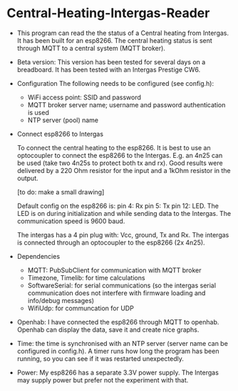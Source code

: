 # Central-Heating-Intergas-Reader

* This program can read the the status of a Central heating from Intergas.
  It has been built for an esp8266.
  The central heating status is sent through MQTT to a central system (MQTT broker).
  
* Beta version: This version has been tested for several days on a breadboard.
  It has been tested with an Intergas Prestige CW6.

* Configuration
  The following needs to be configured (see config.h):
  - WiFi access point: SSID and password
  - MQTT broker server name; username and password authentication is used
  - NTP server (pool) name

* Connect esp8266 to Intergas

  To connect the central heating to the esp8266.
  It is best to use an optocoupler to connect the esp8266 to the Intergas.
  E.g. an 4n25 can be used (take two 4n25s to protect both tx and rx).
  Good results were delivered by a 220 Ohm resistor for the input and a 1kOhm resistor in the output.

  [to do: make a small drawing]

  Default config on the esp8266 is:
  pin 4: Rx
  pin 5: Tx
  pin 12: LED. The LED is on during initialization and while sending data to the Intergas.
  The communication speed is 9600 baud.

  The intergas has a 4 pin plug with: Vcc, ground, Tx and Rx.
  The intergas is connected through an optocoupler to the esp8266 (2x 4n25).

* Dependencies
  - MQTT: PubSubClient for communication with MQTT broker
  - Timezone, Timelib: for time calculations
  - SoftwareSerial: for serial communications (so the intergas serial communication does not interfere with firmware loading and info/debug messages)
  - WifiUdp: for communcation for UDP

* Openhab: I have connected the esp8266 through MQTT to openhab. Openhab can display the data, save it and create nice graphs.

* Time: the time is synchronised with an NTP server (server name can be configured in config.h). A timer runs how long the program has been running, so you can see if it was restarted unexpectedly.

* Power: My esp8266 has a separate 3.3V power supply. The Intergas may supply power but prefer not the experiment with that.
